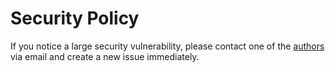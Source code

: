 # Security Policy

If you notice a large security vulnerability, please contact one of the [authors](https://github.com/realhuman101/AFFP/blob/main/AUTHORS) via email and create a new issue immediately.
